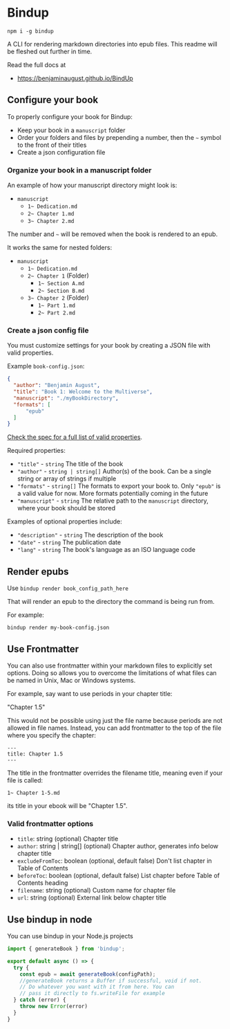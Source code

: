 # Bindup

`npm i -g bindup`

A CLI for rendering markdown directories into epub files. This readme will be fleshed out further in time.

Read the full docs at 
- https://benjaminaugust.github.io/BindUp

## Configure your book

To properly configure your book for Bindup:

- Keep your book in a `manuscript` folder
- Order your folders and files by prepending a number, then the `~` symbol to the front of their titles
- Create a json configuration file

### Organize your book in a manuscript folder

An example of how your manuscript directory might look is:

- `manuscript`
  - `1~ Dedication.md`
  - `2~ Chapter 1.md`
  - `3~ Chapter 2.md`

The number and `~` will be removed when the book is rendered to an epub.

It works the same for nested folders:

- `manuscript`
  - `1~ Dedication.md`
  - `2~ Chapter 1` (Folder)
    - `1~ Section A.md`
    - `2~ Section B.md`
  - `3~ Chapter 2` (Folder)
    - `1~ Part 1.md`
    - `2~ Part 2.md`

### Create a json config file

You must customize settings for your book by creating a JSON file with valid properties. 

Example `book-config.json`:

```json
{
  "author": "Benjamin August",
  "title": "Book 1: Welcome to the Multiverse",
  "manuscript": "./myBookDirectory",
  "formats": [
      "epub"
  ]
}
```

[Check the spec for a full list of valid properties](https://benjaminaugust.github.io/BindUp/book).

Required properties:

- `"title"` - `string` The title of the book
- `"author"` - `string | string[]` Author(s) of the book. Can be a single string or array of strings if multiple
- `"formats"` - `string[]` The formats to export your book to. Only `"epub"` is a valid value for now. More formats potentially coming in the future
- `"manuscript"` - `string` The relative path to the `manuscript` directory, where your book should be stored

Examples of optional properties include:

- `"description"` - `string` The description of the book
- `"date"` - `string` The publication date
- `"lang"` - `string` The book's language as an ISO language code

## Render epubs

Use `bindup render book_config_path_here`

That will render an epub to the directory the command is being run from.

For example:

`bindup render my-book-config.json`

## Use Frontmatter

You can also use frontmatter within your markdown files to explicitly set options. Doing so allows you to overcome the limitations of what files can be named in Unix, Mac or Windows systems.

For example, say want to use periods in your chapter title:

"Chapter 1.5"

This would not be possible using just the file name because periods are not allowed in file names. Instead, you can add frontmatter to the top of the file where you specify the chapter:

```
---
title: Chapter 1.5
---
```

The title in the frontmatter overrides the filename title, meaning even if your file is called:

`1~ Chapter 1-5.md`

its title in your ebook will be "Chapter 1.5".

### Valid frontmatter options

- `title`: string (optional)
Chapter title
- `author`: string | string[] (optional)
Chapter author, generates info below chapter title
- `excludeFromToc`: boolean (optional, default false)
Don't list chapter in Table of Contents
- `beforeToc`: boolean (optional, default false)
List chapter before Table of Contents heading
- `filename`: string (optional)
Custom name for chapter file
- `url`: string (optional)
External link below chapter title

## Use bindup in node

You can use bindup in your Node.js projects

```javascript
import { generateBook } from 'bindup';

export default async () => {
  try {
    const epub = await generateBook(configPath);
    //generateBook returns a Buffer if successful, void if not.
    // Do whatever you want with it from here. You can
    // pass it directly to fs.writeFile for example
  } catch (error) {
    throw new Error(error)
  }
}
```
